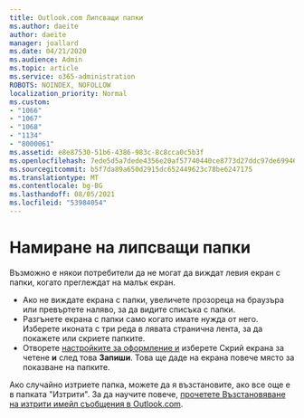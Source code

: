 ```yaml
---
title: Outlook.com Липсващи папки
ms.author: daeite
author: daeite
manager: joallard
ms.date: 04/21/2020
ms.audience: Admin
ms.topic: article
ms.service: o365-administration
ROBOTS: NOINDEX, NOFOLLOW
localization_priority: Normal
ms.custom:
- "1066"
- "1067"
- "1068"
- "1134"
- "8000061"
ms.assetid: e8e87530-51b6-4386-983c-8c8cca0c5b3f
ms.openlocfilehash: 7ede5d5a7dede4356e20af57740440ce8773d27ddc97de699466ad05c1c7a4bb
ms.sourcegitcommit: b5f7da89a650d2915dc652449623c78be6247175
ms.translationtype: MT
ms.contentlocale: bg-BG
ms.lasthandoff: 08/05/2021
ms.locfileid: "53984054"
---
```

# <a name="find-missing-folders"></a>Намиране на липсващи папки

Възможно е някои потребители да не могат да виждат левия екран с папки, когато преглеждат на малък екран.

- Ако не виждате екрана с папки, увеличете прозореца на браузъра или превъртете наляво, за да видите списъка с папки.
- Разгънете екрана с папки само когато имате нужда от него. Изберете иконата с три реда в лявата странична лента, за да покажете или скриете папките.
- Отворете [настройките за оформление и](https://outlook.live.com/mail/options/mail/layout) изберете Скрий екрана за четене **и** след това **Запиши**. Това ще даде на екрана повече място за показване на папките.

Ако случайно изтриете папка, можете да я възстановите, ако все още е в папката "Изтрити". За да научите повече, [прочетете Възстановяване на изтрити имейл съобщения в Outlook.com](https://support.office.com/article/cf06ab1b-ae0b-418c-a4d9-4e895f83ed50).
